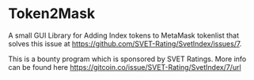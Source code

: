 # Token2Mask
 A small GUI Library for Adding Index tokens to MetaMask tokenlist that solves this issue at https://github.com/SVET-Rating/SvetIndex/issues/7.

 This is a bounty program which is sponsored by SVET Ratings. More info can be found here https://gitcoin.co/issue/SVET-Rating/SvetIndex/7/url
